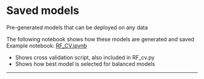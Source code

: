 # Saved models
Pre-generated models that can be deployed on any data

The following notebook shows how these models are generated and saved
Example notebook: [RF_CV.ipynb](https://github.com/ioannisa92/RiboVsPolyA/blob/master/examples/RF_CV.ipynb)
  * Shows cross validation script, also included in RF_cv.py
  * Shows how best model is selected for balanced models

---
